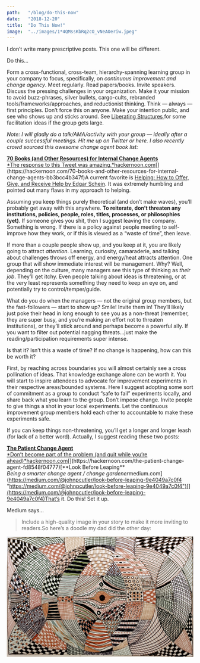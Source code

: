 ```yaml
---
path:	"/blog/do-this-now"
date:	"2018-12-20"
title:	"Do This Now!"
image:	"../images/1*4QMssKbRq2cO_vNeAOeriw.jpeg"
---
```


I don’t write many prescriptive posts. This one will be different.

Do this…

Form a cross-functional, cross-team, hierarchy-spanning learning group in your company to focus, specifically, on *continuous improvement and change agency*. Meet regularly. Read papers/books. Invite speakers. Discuss the pressing challenges in your organization. Make it your mission to avoid buzz-phrases, silver bullets, cargo-cults, rebranded tools/frameworks/approaches, and reductionist thinking. Think — always — first principles. Don’t force this on anyone. Make your intention public, and see who shows up and sticks around. See [Liberating Structures ](http://www.liberatingstructures.com/)for some facilitation ideas if the group gets large.

*Note: I will gladly do a talk/AMA/activity with your group — ideally after a couple successful meetings. Hit me up on Twitter or here. I also recently crowd sourced this awesome change agent book list:*

[**70 Books (and Other Resources) for Internal Change Agents**  
*The response to this Tweet was amazing.*hackernoon.com](https://hackernoon.com/70-books-and-other-resources-for-internal-change-agents-bb3bcc4b347f "https://hackernoon.com/70-books-and-other-resources-for-internal-change-agents-bb3bcc4b347f")[](https://hackernoon.com/70-books-and-other-resources-for-internal-change-agents-bb3bcc4b347f)A current favorite is [Helping: How to Offer, Give, and Receive Help by Edgar Schein](https://www.amazon.com/Helping-Offer-Give-Receive-Help/dp/1605098566). It was extremely humbling and pointed out many flaws in my approach to helping.

Assuming you keep things purely theoretical (and don’t make waves), you’ll probably get away with this anywhere. **To reiterate, don’t threaten any institutions, policies, people, roles, titles, processes, or philosophies (yet)**. If someone gives you shit, then I suggest leaving the company. Something is wrong. If there is a policy against people meeting to self-improve how they work, or if this is viewed as a “waste of time”, then leave.

If more than a couple people show up, and you keep at it, you are likely going to attract *attention*. Learning, curiosity, camaraderie, and talking about challenges throws off energy, and energy/heat attracts attention. One group that will show immediate interest will be management. Why? Well, depending on the culture, many managers see this type of thinking as *their job*. They’ll get itchy. Even people talking about ideas is threatening, or at the very least represents something they need to keep an eye on, and potentially try to control/temper/guide.

What do you do when the managers — not the original group members, but the fast-followers — start to show up? Smile! Invite them in! They’ll likely just poke their head in long enough to see you as a non-threat (remember, they are super busy, and you’re making an effort not to threaten institutions), or they’ll stick around and perhaps become a powerful ally. If you want to filter out potential nagging threats…just make the reading/participation requirements super intense.

Is that it? Isn’t this a waste of time? If no change is happening, how can this be worth it?

First, by reaching across boundaries you will almost certainly see a cross pollination of ideas. That knowledge exchange alone can be worth it. You will start to inspire attendees to advocate for improvement experiments in their respective areas/bounded systems. Here I suggest adopting some sort of commitment as a group to conduct “safe to fail” experiments locally, and share back what you learn to the group. Don’t impose change. Invite people to give things a shot in your local experiments. Let the continuous improvement group members hold each other to accountable to make these experiments safe.

If you can keep things non-threatening, you’ll get a longer and longer leash (for lack of a better word). Actually, I suggest reading these two posts:

[**The Patient Change Agent**  
*Don’t become part of the problem (and quit while you’re ahead)*hackernoon.com](https://hackernoon.com/the-patient-change-agent-fd8548f04777 "https://hackernoon.com/the-patient-change-agent-fd8548f04777")[](https://hackernoon.com/the-patient-change-agent-fd8548f04777)[**Look Before Leaping**  
*Being a smarter change agent / change gardener*medium.com](https://medium.com/@johnpcutler/look-before-leaping-9e4049a7c0f4 "https://medium.com/@johnpcutler/look-before-leaping-9e4049a7c0f4")[](https://medium.com/@johnpcutler/look-before-leaping-9e4049a7c0f4)That’s it. Do this! Set it up.

Medium says…


> Include a high-quality image in your story to make it more inviting to readers.So here’s a doodle my dad did the other day:

![](../images/1*4QMssKbRq2cO_vNeAOeriw.jpeg)